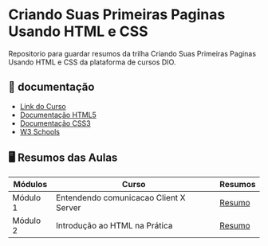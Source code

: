 # Criando Suas Primeiras Paginas Usando HTML e CSS
Repositorio para guardar resumos da trilha Criando Suas Primeiras Paginas Usando HTML e CSS da plataforma de cursos DIO.

## 📑 documentação
- [Link do Curso](https://www.dio.me/)
- [Documentação HTML5](https://html.com/document/)
- [Documentação CSS3](https://www.w3c.br/Cursos/CursoCSS3/)
- [W3 Schools](https://www.w3schools.com/)

## 🖥️ Resumos das Aulas

| Módulos | Curso | Resumos |
|-------|---------|-------|
| Módulo 1 | Entendendo comunicacao Client X Server | [Resumo](https://github.com/luane-loureiro/DIO-HTML-e-CSS/blob/main/Modulos/Entendendo-comunicacao-clientXserver.md) |
| Módulo 2 | Introdução ao HTML na Prática | [Resumo](https://github.com/luane-loureiro/DIO-HTML-e-CSS/blob/main/Modulos/Introducao-ao-html-na-pratica.md) |

